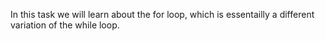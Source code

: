 In this task we will learn about the for loop, which is essentailly a different variation of the while loop.
